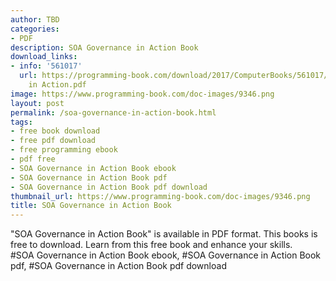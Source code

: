 ```yaml
---
author: TBD
categories:
- PDF
description: SOA Governance in Action Book
download_links:
- info: '561017'
  url: https://programming-book.com/download/2017/ComputerBooks/561017/SOA Governance
    in Action.pdf
image: https://www.programming-book.com/doc-images/9346.png
layout: post
permalink: /soa-governance-in-action-book.html
tags:
- free book download
- free pdf download
- free programming ebook
- pdf free
- SOA Governance in Action Book ebook
- SOA Governance in Action Book pdf
- SOA Governance in Action Book pdf download
thumbnail_url: https://www.programming-book.com/doc-images/9346.png
title: SOA Governance in Action Book
---
```


 
<div class="item-desc text-justify">
  "SOA Governance in Action Book" is available in PDF format. This books is free to download. Learn from this free book and enhance your skills.
  <br>
  #SOA Governance in Action Book ebook, #SOA Governance in Action Book pdf, #SOA Governance in Action Book pdf download
</div>